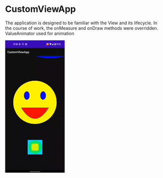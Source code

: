 # CustomViewApp

The application is designed to be familiar with the View and its lifecycle.
In the course of work, the onMeasure and onDraw methods were overridden. ValueAnimator used for animation

![](documentation/custom_view_app.gif)
